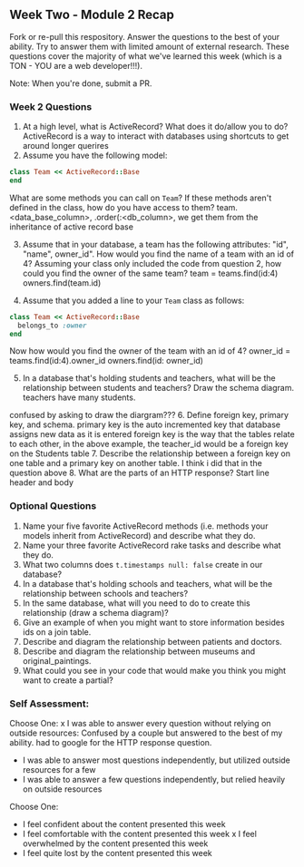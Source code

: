 ## Week Two - Module 2 Recap

Fork or re-pull this respository. Answer the questions to the best of your ability. Try to answer them with limited amount of external research. These questions cover the majority of what we've learned this week (which is a TON - YOU are a web developer!!!). 

Note: When you're done, submit a PR.


### Week 2 Questions

1. At a high level, what is ActiveRecord? What does it do/allow you to do?  ActiveRecord is a way to interact with databases using shortcuts to get around longer querires
2. Assume you have the following model:

```ruby
class Team << ActiveRecord::Base
end
```

What are some methods you can call on `Team`? If these methods aren't defined in the class, how do you have access to them? team.<data_base_column>, .order(:<db_column>, we get them from the inheritance of active record base

3. Assume that in your database, a team has the following attributes: "id", "name", owner_id". How would you find the name of a team with an id of 4? Assuming your class only included the code from question 2, how could you find the owner of the same team?
team = teams.find(id:4)
owners.find(team.id)

4. Assume that you added a line to your `Team` class as follows:

```ruby
class Team << ActiveRecord::Base
  belongs_to :owner
end
```

Now how would you find the owner of the team with an id of 4?
owner_id = teams.find(id:4).owner_id
owners.find(id: owner_id)

5. In a database that's holding students and teachers, what will be the relationship between students and teachers? Draw the schema diagram.
teachers have many students.

confused by asking to draw the diargram???
6. Define foreign key, primary key, and schema.
primary key is the auto incremented key that database assigns new data as it is entered
foreign key is the way that the tables relate to each other, in the above example, the teacher_id would be a foreign key on the Students table
7. Describe the relationship between a foreign key on one table and a primary key on another table.  I think i did that in the question above
8. What are the parts of an HTTP response? Start line header and body


### Optional Questions

1. Name your five favorite ActiveRecord methods (i.e. methods your models inherit from ActiveRecord) and describe what they do.
2. Name your three favorite ActiveRecord rake tasks and describe what they do.
3. What two columns does `t.timestamps null: false` create in our database?
4. In a database that's holding schools and teachers, what will be the relationship between schools and teachers?
5. In the same database, what will you need to do to create this relationship (draw a schema diagram)?
6. Give an example of when you might want to store information besides ids on a join table.
7. Describe and diagram the relationship between patients and doctors.
8. Describe and diagram the relationship between museums and original_paintings.
9. What could you see in your code that would make you think you might want to create a partial?

### Self Assessment:
Choose One:
x I was able to answer every question without relying on outside resources: Confused by a couple but answered to the best of my ability.  had to google for the HTTP response question.
* I was able to answer most questions independently, but utilized outside resources for a few
* I was able to answer a few questions independently, but relied heavily on outside resources 

Choose One:
* I feel confident about the content presented this week
* I feel comfortable with the content presented this week
x I feel overwhelmed by the content presented this week
* I feel quite lost by the content presented this week
